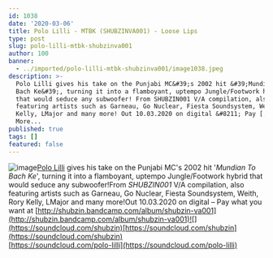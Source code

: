 ```yaml
---
id: 1038
date: '2020-03-06'
title: Polo Lilli - MTBK (SHUBZINVA001) - Loose Lips
type: post
slug: polo-lilli-mtbk-shubzinva001
author: 100
banner:
  - ../imported/polo-lilli-mtbk-shubzinva001/image1038.jpeg
description: >-
  Polo Lilli gives his take on the Punjabi MC&#39;s 2002 hit &#39;Mundian To
  Bach Ke&#39;, turning it into a flamboyant, uptempo Jungle/Footwork hybrid
  that would seduce any subwoofer! From SHUBZIN001 V/A compilation, also
  featuring artists such as Garneau, Go Nuclear, Fiesta Soundsystem, Weith, Rory
  Kelly, LMajor and many more! Out 10.03.2020 on digital &#8211; Pay [...]Read
  More...
published: true
tags: []
featured: false
---
```

![image](../../imported/polo-lilli-mtbk-shubzinva001/image1038.jpeg)[Polo Lilli](https://www.facebook.com/pololilli/) gives his take on the Punjabi MC's 2002 hit '_Mundian To Bach Ke_', turning it into a flamboyant, uptempo Jungle/Footwork hybrid that would seduce any subwoofer!From _SHUBZIN001_ V/A compilation, also featuring artists such as Garneau, Go Nuclear, Fiesta Soundsystem, Weith, Rory Kelly, LMajor and many more!Out 10.03.2020 on digital – Pay what you want at [http://shubzin.bandcamp.com/album/shubzin-va001](http://shubzin.bandcamp.com/album/shubzin-va001)![](https://soundcloud.com/shubzin)[https://soundcloud.com/shubzin](https://soundcloud.com/shubzin)  
[](https://soundcloud.com/polo-lilli)[https://soundcloud.com/polo-lilli](https://soundcloud.com/polo-lilli)